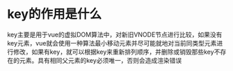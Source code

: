 # key的作用是什么

key主要是用于vue的虚拟DOM算法中，对新旧VNODE节点进行比较，如果没有key元素，vue就会使用一种算法最小移动元素并尽可能就地对当前同类型元素进行修改，如果有key，就可以根据key来重新排列顺序，并删除或销毁那些key不存在的元素。具有相同父元素的key必须唯一，否则会造成渲染错误